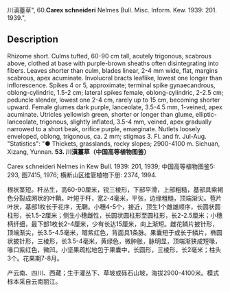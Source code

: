 川滇薹草",
60.**Carex schneideri** Nelmes Bull. Misc. Inform. Kew. 1939: 201. 1939.",

## Description
Rhizome short. Culms tufted, 60-90 cm tall, acutely trigonous, scabrous above, clothed at base with purple-brown sheaths often disintegrating into fibers. Leaves shorter than culm, blades linear, 2-4 mm wide, flat, margins scabrous, apex acuminate. Involucral bracts leaflike, lowest one longer than inflorescence. Spikes 4 or 5, approximate; terminal spike gynaecandrous, oblong-cylindric, 1.5-2 cm; lateral spikes female, oblong-cylindric, 2-2.5 cm; peduncle slender, lowest one 2-4 cm, rarely up to 15 cm, becoming shorter upward. Female glumes dark purple, lanceolate, 3.5-4.5 mm, 1-veined, apex acuminate. Utricles yellowish green, shorter or longer than glume, elliptic-lanceolate, trigonous, slightly inflated, 3.5-4 mm, veined, apex gradually narrowed to a short beak, orifice purple, emarginate. Nutlets loosely enveloped, oblong, trigonous, ca. 2 mm; stigmas 3. Fl. and fr. Jul-Aug.
  "Statistics": "● Thickets, grasslands, rocky slopes; 2900-4100 m. Sichuan, Xizang, Yunnan.
**53. 川滇薹草（中国高等植物图鉴）**

Carex schneideri Nelmes in Kew Bull. 1939: 201, 1939; 中国高等植物图鉴5: 293, 图7415, 1976; 横断山区维管植物下册: 2374, 1994.

根状茎短。秆丛生，高60-90厘米，锐三棱形，下部平滑，上部粗糙，基部具紫褐色分裂成网状的叶鞘。叶短于秆，宽2-4毫米，平张，边缘粗糙，顶端渐尖。苞片叶状，基部1枚长于花序，无鞘。小穗4-5个，接近，顶生1个雌雄顺序，长圆状圆柱形，长1.5-2厘米；侧生小穗雌性，长圆状圆柱形至圆柱形，长2-2.5厘米；小穗柄纤细，最下部1枚长2-4厘米，少有长达15厘米，向上渐短。雌花鳞片披针形，顶端渐尖，长3.5-4.5毫米，暗紫红色，背面具1条脉。果囊短于或长于鳞片，椭圆状披针形，三棱形，长3.5-4毫米，黄绿色，微肿胀，脉明显，顶端渐狭成短喙，喙口紫红色，微凹。小坚果疏松地包于果囊中，长圆形，三棱形，长2毫米；柱头3个。花果期7-8月。

产云南、四川、西藏；生于灌丛下、草坡或砾石山坡，海拔2900-4100米。模式标本采自云南丽江。
